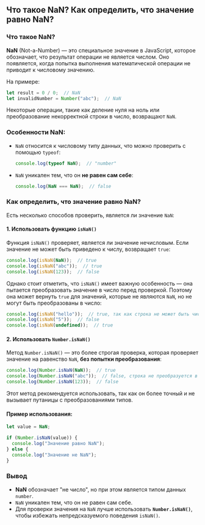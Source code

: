 ## Что такое NaN? Как определить, что значение равно NaN?

### Что такое NaN?

**NaN** (Not-a-Number) — это специальное значение в JavaScript, которое обозначает, что результат операции не является числом. Оно появляется, когда попытка выполнения математической операции не приводит к числовому значению. 

На примере:

```javascript
let result = 0 / 0;  // NaN
let invalidNumber = Number("abc");  // NaN
```

Некоторые операции, такие как деление нуля на ноль или преобразование некорректной строки в число, возвращают `NaN`.

### Особенности NaN:
- `NaN` относится к числовому типу данных, что можно проверить с помощью `typeof`:
  ```javascript
  console.log(typeof NaN);  // "number"
  ```
- `NaN` уникален тем, что он **не равен сам себе**:
  ```javascript
  console.log(NaN === NaN);  // false
  ```

### Как определить, что значение равно NaN?

Есть несколько способов проверить, является ли значение `NaN`:

#### 1. **Использовать функцию `isNaN()`**

Функция `isNaN()` проверяет, является ли значение нечисловым. Если значение не может быть приведено к числу, возвращает `true`:

```javascript
console.log(isNaN(NaN));  // true
console.log(isNaN("abc"));  // true
console.log(isNaN(123));  // false
```

Однако стоит отметить, что `isNaN()` имеет важную особенность — она пытается преобразовать значение в число перед проверкой. Поэтому она может вернуть `true` для значений, которые не являются `NaN`, но не могут быть преобразованы в число:

```javascript
console.log(isNaN("hello"));  // true, так как строка не может быть числом
console.log(isNaN("5"));  // false
console.log(isNaN(undefined));  // true
```

#### 2. **Использовать `Number.isNaN()`**

Метод `Number.isNaN()` — это более строгая проверка, которая проверяет значение на равенство `NaN`, **без попытки преобразования**:

```javascript
console.log(Number.isNaN(NaN));  // true
console.log(Number.isNaN("abc"));  // false, строка не преобразуется в NaN
console.log(Number.isNaN(123));  // false
```

Этот метод рекомендуется использовать, так как он более точный и не вызывает путаницы с преобразованиями типов.

#### Пример использования:

```javascript
let value = NaN;

if (Number.isNaN(value)) {
  console.log("Значение равно NaN");
} else {
  console.log("Значение не NaN");
}
```

### Вывод

- **NaN** обозначает "не число", но при этом является типом данных `number`.
- `NaN` уникален тем, что он не равен сам себе.
- Для проверки значения на `NaN` лучше использовать **`Number.isNaN()`**, чтобы избежать непредсказуемого поведения `isNaN()`.